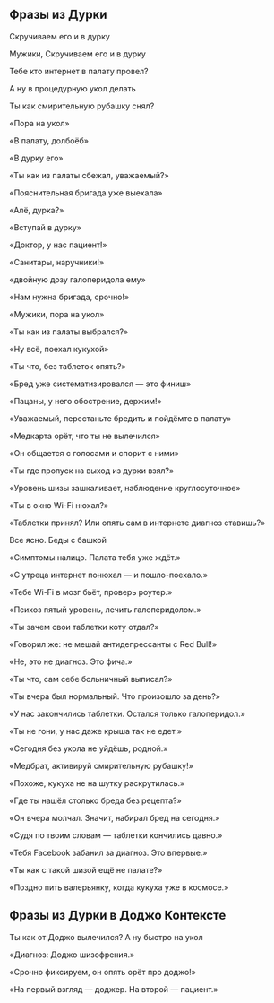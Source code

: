 ## Фразы из Дурки
Скручиваем его и в дурку

Мужики, Скручиваем его и в дурку  

Тебе кто интернет в палату провел?

А ну в процедурную укол делать

Ты как смирительную рубашку снял? 

«Пора на укол»

«В палату, долбоёб»

«В дурку его»

«Ты как из палаты сбежал, уважаемый?»

«Пояснительная бригада уже выехала»

«Алё, дурка?»

«Вступай в дурку»

«Доктор, у нас пациент!»

«Санитары, наручники!»  

«двойную дозу галоперидола ему»

«Нам нужна бригада, срочно!»

«Мужики, пора на укол»

«Ты как из палаты выбрался?»

«Ну всё, поехал кукухой»

«Ты что, без таблеток опять?»

«Бред уже систематизировался — это финиш»

«Пацаны, у него обострение, держим!»

«Уважаемый, перестаньте бредить и пойдёмте в палату»

«Медкарта орёт, что ты не вылечился»

«Он общается с голосами и спорит с ними»

«Ты где пропуск на выход из дурки взял?»

«Уровень шизы зашкаливает, наблюдение круглосуточное»

«Ты в окно Wi-Fi нюхал?»

«Таблетки принял? Или опять сам в интернете диагноз ставишь?»

Все ясно. Беды с башкой

«Симптомы налицо. Палата тебя уже ждёт.»

«С утреца интернет понюхал — и пошло-поехало.»

«Тебе Wi-Fi в мозг бьёт, проверь роутер.»

«Психоз пятый уровень, лечить галоперидолом.»

«Ты зачем свои таблетки коту отдал?»

«Говорил же: не мешай антидепрессанты с Red Bull!»

«Не, это не диагноз. Это фича.»

«Ты что, сам себе больничный выписал?»

«Ты вчера был нормальный. Что произошло за день?»

«У нас закончились таблетки. Остался только галоперидол.»

«Ты не гони, у нас даже крыша так не едет.»

«Сегодня без укола не уйдёшь, родной.»

«Медбрат, активируй смирительную рубашку!»

«Похоже, кукуха не на шутку раскрутилась.»

«Где ты нашёл столько бреда без рецепта?»

«Он вчера молчал. Значит, набирал бред на сегодня.»

«Судя по твоим словам — таблетки кончились давно.»

«Тебя Facebook забанил за диагноз. Это впервые.»

«Ты как с такой шизой ещё не палате?»

«Поздно пить валерьянку, когда кукуха уже в космосе.»

## Фразы из Дурки в Доджо Контексте

Ты как от Доджо вылечился? А ну быстро на укол  

«Диагноз: Доджо шизофрения.»

«Срочно фиксируем, он опять орёт про доджо!»

«На первый взгляд — доджер. На второй — пациент.»
